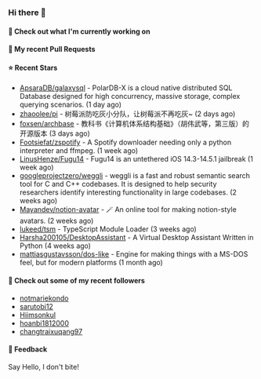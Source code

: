 ### Hi there 👋

#### 👷 Check out what I'm currently working on

#### 🔨 My recent Pull Requests


#### ⭐ Recent Stars

- [ApsaraDB/galaxysql](https://github.com/ApsaraDB/galaxysql) - PolarDB-X is a cloud native distributed SQL Database designed for high concurrency, massive storage, complex querying scenarios. (1 day ago)
- [zhaoolee/pi](https://github.com/zhaoolee/pi) - 树莓派防吃灰小分队，让树莓派不再吃灰~ (2 days ago)
- [foxsen/archbase](https://github.com/foxsen/archbase) - 教科书《计算机体系结构基础》（胡伟武等，第三版）的开源版本 (3 days ago)
- [Footsiefat/zspotify](https://github.com/Footsiefat/zspotify) - A Spotify downloader needing only a python interpreter and ffmpeg. (1 week ago)
- [LinusHenze/Fugu14](https://github.com/LinusHenze/Fugu14) - Fugu14 is an untethered iOS 14.3-14.5.1 jailbreak (1 week ago)
- [googleprojectzero/weggli](https://github.com/googleprojectzero/weggli) - weggli is a fast and robust semantic search tool for C and C&#43;&#43; codebases. It is designed to help security researchers identify interesting functionality in large codebases. (2 weeks ago)
- [Mayandev/notion-avatar](https://github.com/Mayandev/notion-avatar) - 🪄 An online tool for making notion-style avatars. (2 weeks ago)
- [lukeed/tsm](https://github.com/lukeed/tsm) - TypeScript Module Loader (3 weeks ago)
- [Harsha200105/DesktopAssistant](https://github.com/Harsha200105/DesktopAssistant) - A Virtual Desktop Assistant Written in Python (4 weeks ago)
- [mattiasgustavsson/dos-like](https://github.com/mattiasgustavsson/dos-like) - Engine for making things with a MS-DOS feel, but for modern platforms (1 month ago)

#### 👯 Check out some of my recent followers

- [notmariekondo](https://github.com/notmariekondo)
- [sarutobi12](https://github.com/sarutobi12)
- [Hiimsonkul](https://github.com/Hiimsonkul)
- [hoanbi1812000](https://github.com/hoanbi1812000)
- [changtraixuqang97](https://github.com/changtraixuqang97)

#### 💬 Feedback

Say Hello, I don't bite!